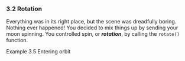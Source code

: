 <h3 class="title">3.2 Rotation</h3>
<p class="main-text small-text">
    Everything was in its right place, but the scene was dreadfully boring. Nothing ever happened! You decided to mix things up by sending your moon spinning. You controlled spin, or <strong><em>rotation</em></strong>, by calling the <code>rotate()</code> function.
</p>
<p class="main-text small-text">Example 3.5 Entering orbit</p>
<script type="text/p5" data-autoplay src="/sketches/chapter-3/entering-orbit.js"></script>